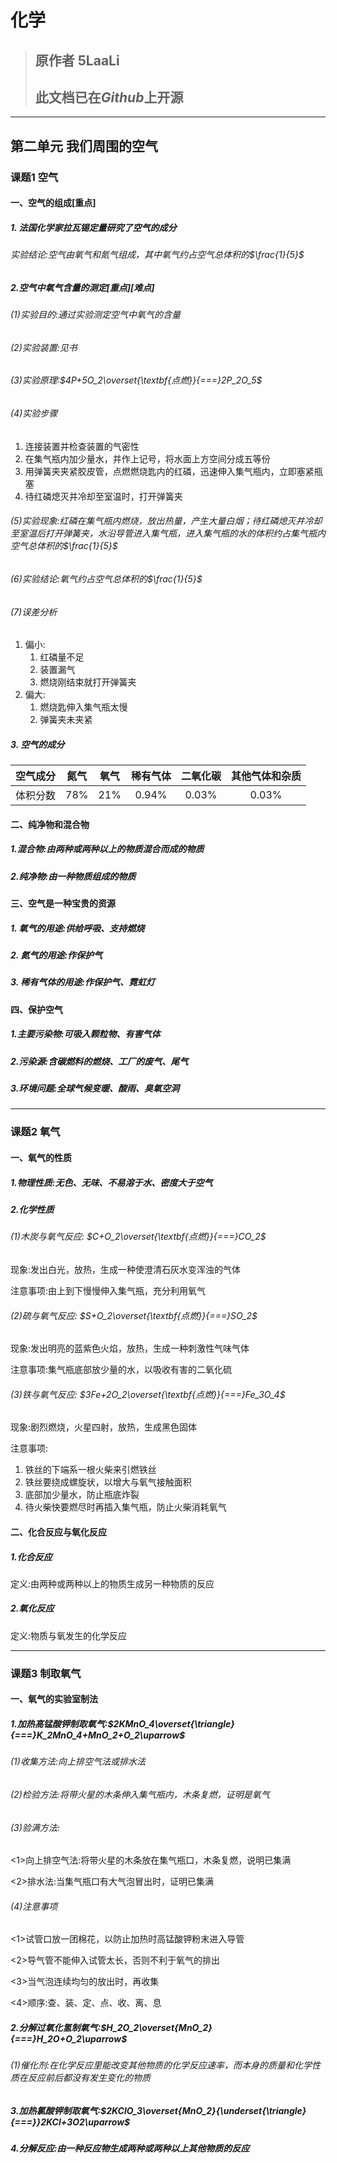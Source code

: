 # 化学

> ## 原作者 5LaaLi
> ## 此文档已在*Github*上开源

------------

## 第二单元 我们周围的空气

### 课题1 空气

#### 一、空气的组成[重点]

##### 1. 法国化学家拉瓦锡定量研究了空气的成分

###### 实验结论:空气由氧气和氮气组成，其中氧气约占空气总体积的$\frac{1}{5}$

##### 2.空气中氧气含量的测定[重点][难点]

###### (1)实验目的:通过实验测定空气中氧气的含量

###### (2)实验装置:见书

###### (3)实验原理:$4P+5O_2\overset{\textbf{点燃}}{===}2P_2O_5$

###### (4)实验步骤

1. 连接装置并检查装置的气密性
2. 在集气瓶内加少量水，并作上记号，将水面上方空间分成五等份
3. 用弹簧夹夹紧胶皮管，点燃燃烧匙内的红磷，迅速伸入集气瓶内，立即塞紧瓶塞
4. 待红磷熄灭并冷却至室温时，打开弹簧夹

###### (5)实验现象:红磷在集气瓶内燃烧，放出热量，产生大量白烟；待红磷熄灭并冷却至室温后打开弹簧夹，水沿导管进入集气瓶，进入集气瓶的水的体积约占集气瓶内空气总体积的$\frac{1}{5}$

###### (6)实验结论:氧气约占空气总体积的$\frac{1}{5}$

###### (7)误差分析

1. 偏小:
   1. 红磷量不足
   2. 装置漏气
   3. 燃烧刚结束就打开弹簧夹
2. 偏大:
   1. 燃烧匙伸入集气瓶太慢
   2. 弹簧夹未夹紧

##### 3. 空气的成分

| 空气成分 | 氮气  | 氧气  | 稀有气体 | 二氧化碳 | 其他气体和杂质 |
| :------: | :---: | :---: | :------: | :------: | :------------: |
| 体积分数 |  78%  |  21%  |  0.94%   |  0.03%   |     0.03%      |

#### 二、纯净物和混合物

##### 1.混合物:由两种或两种以上的物质混合而成的物质

##### 2.纯净物:由一种物质组成的物质

#### 三、空气是一种宝贵的资源

##### 1. 氧气的用途:供给呼吸、支持燃烧

##### 2. 氮气的用途:作保护气

##### 3. 稀有气体的用途:作保护气、霓虹灯

#### 四、保护空气

##### 1.主要污染物:可吸入颗粒物、有害气体

##### 2.污染源:含碳燃料的燃烧、工厂的废气、尾气

##### 3.环境问题:全球气候变暖、酸雨、臭氧空洞
-----------
### 课题2 氧气

#### 一、氧气的性质

##### 1.物理性质:无色、无味、不易溶于水、密度大于空气

##### 2.化学性质

###### (1)木炭与氧气反应: $C+O_2\overset{\textbf{点燃}}{===}CO_2$

现象:发出白光，放热，生成一种使澄清石灰水变浑浊的气体

注意事项:由上到下慢慢伸入集气瓶，充分利用氧气

###### (2)硫与氧气反应: $S+O_2\overset{\textbf{点燃}}{===}SO_2$

现象:发出明亮的蓝紫色火焰，放热，生成一种刺激性气味气体

注意事项:集气瓶底部放少量的水，以吸收有害的二氧化硫

###### (3)铁与氧气反应: $3Fe+2O_2\overset{\textbf{点燃}}{===}Fe_3O_4$

现象:剧烈燃烧，火星四射，放热，生成黑色固体

注意事项:

1. 铁丝的下端系一根火柴来引燃铁丝
2. 铁丝要绕成螺旋状，以增大与氧气接触面积
3. 底部加少量水，防止瓶底炸裂
4. 待火柴快要燃尽时再插入集气瓶，防止火柴消耗氧气

#### 二、化合反应与氧化反应

##### 1.化合反应

定义:由两种或两种以上的物质生成另一种物质的反应

##### 2.氧化反应

定义:物质与氧发生的化学反应

----
### 课题3 制取氧气

#### 一、氧气的实验室制法

##### 1.加热高锰酸钾制取氧气:$2KMnO_4\overset{\triangle}{===}K_2MnO_4+MnO_2+O_2\uparrow$

###### (1)收集方法:向上排空气法或排水法
###### (2)检验方法:将带火星的木条伸入集气瓶内，木条复燃，证明是氧气
###### (3)验满方法:
<1>向上排空气法:将带火星的木条放在集气瓶口，木条复燃，说明已集满

<2>排水法:当集气瓶口有大气泡冒出时，证明已集满


###### (4)注意事项

<1>试管口放一团棉花，以防止加热时高锰酸钾粉末进入导管

<2>导气管不能伸入试管太长，否则不利于氧气的排出

<3>当气泡连续均匀的放出时，再收集

<4>顺序:查、装、定、点、收、离、息

##### 2.分解过氧化氢制氧气:$H_2O_2\overset{MnO_2}{===}H_2O+O_2\uparrow$
###### (1)催化剂:在化学反应里能改变其他物质的化学反应速率，而本身的质量和化学性质在反应前后都没有发生变化的物质

##### 3.加热氯酸钾制取氧气:$2KClO_3\overset{MnO_2}{\underset{\triangle}{===}}2KCl+3O2\uparrow$

##### 4.分解反应:由一种反应物生成两种或两种以上其他物质的反应
